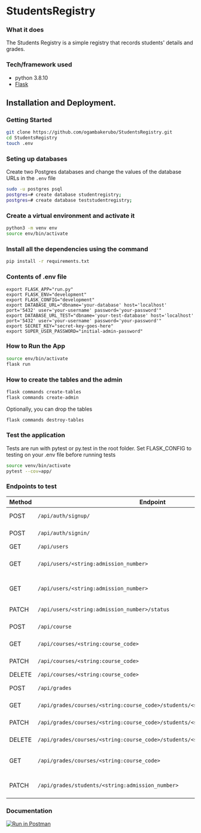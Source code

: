 # StudentsRegistry

### What it does

The Students Registry is a simple registry that records students' details and grades.

### Tech/framework used

- python 3.8.10
- [Flask](https://flask.palletsprojects.com/en/latest/)

## Installation and Deployment.

### Getting Started

```bash
git clone https://github.com/ogambakerubo/StudentsRegistry.git
cd StudentsRegistry
touch .env
```

### Seting up databases

Create two Postgres databases and change the values of the database URLs in the `.env` file

```bash
sudo -u postgres psql
postgres=# create database studentregistry;
postgres=# create database teststudentregistry;
```

### Create a virtual environment and activate it

```bash
python3 -m venv env
source env/bin/activate
```

### Install all the dependencies using the command

```bash
pip install -r requirements.txt
```

### Contents of .env file

```
export FLASK_APP="run.py"
export FLASK_ENV="development"
export FLASK_CONFIG="development"
export DATABASE_URL="dbname='your-database' host='localhost' port='5432' user='your-username' password='your-password'"
export DATABASE_URL_TEST="dbname='your-test-database' host='localhost' port='5432' user='your-username' password='your-password'"
export SECRET_KEY="secret-key-goes-here"
export SUPER_USER_PASSWORD="initial-admin-password"
```

### How to Run the App

```bash
source env/bin/activate
flask run
```

### How to create the tables and the admin

```bash
flask commands create-tables
flask commands create-admin
```

Optionally, you can drop the tables

```bash
flask commands destroy-tables
```

### Test the application

Tests are run with pytest or py.test in the root folder.
Set FLASK_CONFIG to testing on your .env file before running tests

```bash
source venv/bin/activate
pytest --cov=app/
```

### Endpoints to test

| Method | Endpoint                                                                      | Description                             |
| ------ | ----------------------------------------------------------------------------- | --------------------------------------- |
| POST   | `/api/auth/signup/`                                                           | Sign up a new user.                     |
| POST   | `/api/auth/signin/`                                                           | Sign in an existing user/administrator. |
| GET    | `/api/users`                                                                  | Fetch all users.                        |
| GET    | `/api/users/<string:admission_number>`                                        | Fetch user by admission number.         |
| GET    | `/api/users/<string:admission_number>`                                        | Delete user by admission number.        |
| PATCH  | `/api/users/<string:admission_number>/status`                                 | Set existing user to admin.             |
| POST   | `/api/course`                                                                 | Create a new course.                    |
| GET    | `/api/courses/<string:course_code>`                                           | Fetch a course by course code.          |
| PATCH  | `/api/courses/<string:course_code>`                                           | Update course details.                  |
| DELETE | `/api/courses/<string:course_code>`                                           | Delete a course.                        |
| POST   | `/api/grades`                                                                 | Create a new grade entry.               |
| GET    | `/api/grades/courses/<string:course_code>/students/<string:admission_number>` | Get a grade entry by a student.         |
| PATCH  | `/api/grades/courses/<string:course_code>/students/<string:admission_number>` | Update grade entry by a student.        |
| DELETE | `/api/grades/courses/<string:course_code>/students/<string:admission_number>` | Delete grade entry by a student.        |
| GET    | `/api/grades/courses/<string:course_code>`                                    | Fetch grade entries by course code.     |
| PATCH  | `/api/grades/students/<string:admission_number>`                              | Fetch grade entries by a student.       |

### Documentation

[![Run in Postman](https://run.pstmn.io/button.svg)](https://app.getpostman.com/run-collection/9aa12f22e17048d529dc)
